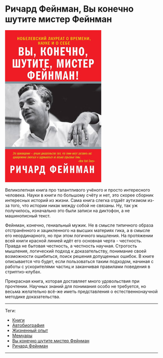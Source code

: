 # Ричард Фейнман, Вы конечно шутите мистер Фейнман

![cover](Ричард%20Фейнман%20-%20Вы%20конечно%20шутите%20мистер%20Фейнман.jpg)

Великолепная книга про талантливого учёного и просто интересного человека.
Науки в книги по большому счёту и нет, это скорее сборник интересных историй из
жизни. Сама книга слегка отдаёт аутизмом из-за того, что истории никак между
собой не связаны. Ну, так уж получилось, изначально это были записи на
диктофон, а не машинописный текст.

Фейнман, конечно, гениальный мужик. Не в смысле типичного образа отстранённого
и зацикленного на высших материях гика, а в смысле его неординарного, но при
этом логичного мышления. На протяжении всей книги красной линией идёт его
основная черта - честность. Правда не бытовая честность, а честность научная.
Строгость мышления, логический подход к доказательству, понимание своей
возможности ошибиться, поиск решения допущенных ошибок. В книге описывается что
будет, если пользоваться таким подходом, начиная с работы с ускорителями частиц
и заканчивая правилами поведения в стриптиз-клубах.

Прекрасная книга, которая доставляет много удовольствия при прочтении.
Научных знаний для понимания особо не требуется, но весьма желательно всё-же
иметь представления о естественнонаучной методике доказательства.

---

Теги:

- [Книги](../../_tags/книги.md)
- [Автобиография](../../_tags/автобиография.md)
- [Жизненный опыт](../../_tags/жизненный%20опыт.md)
- [Мемуары](../../_tags/мемуары.md)
- [Вы конечно шутите мистер Фейнман](../../_tags/вы%20конечно%20шутите%20мистер%20фейнман.md)
- [Ричард Фейнман](../../_tags/ричард%20фейнман.md)

---


